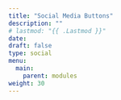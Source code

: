 ```yaml
---
title: "Social Media Buttons"
description: ""
# lastmod: "{{ .Lastmod }}"
date: 
draft: false
type: social
menu: 
  main:
    parent: modules
weight: 30
---
```


